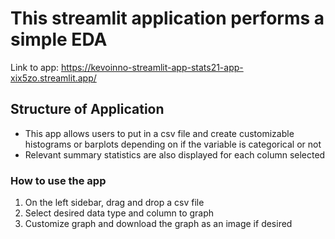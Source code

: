 # This streamlit application performs a simple EDA

Link to app: https://kevoinno-streamlit-app-stats21-app-xix5zo.streamlit.app/
## Structure of Application

- This app allows users to put in a csv file and create customizable histograms or barplots depending on if the variable is categorical or not
- Relevant summary statistics are also displayed for each column selected

### How to use the app
1. On the left sidebar, drag and drop a csv file
2. Select desired data type and column to graph
3. Customize graph and download the graph as an image if desired